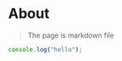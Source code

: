 # About

> The page is markdown file

```js
console.log("hello");
```

<br />

<!-- 支持嵌入组件 -->
<Counter />
